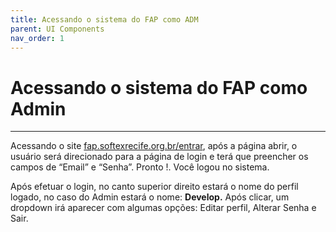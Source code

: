 ```yaml
---
title: Acessando o sistema do FAP como ADM
parent: UI Components
nav_order: 1
---
```


# Acessando o sistema do FAP como Admin

---

Acessando o site [fap.softexrecife.org.br/entrar](http://fap.softexrecife.org.br/entrar), após a página abrir, o usuário será direcionado para a página de login e terá que preencher os campos de “Email” e “Senha”. Pronto !. Você logou no sistema.

Após efetuar o login, no canto superior direito estará o nome do perfil logado, no caso do Admin estará o nome: **Develop.** Após clicar, um dropdown irá aparecer com algumas opções: Editar perfil, Alterar Senha e Sair.